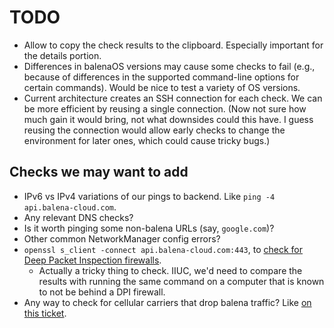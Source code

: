# TODO

* Allow to copy the check results to the clipboard. Especially important for the
  details portion.
* Differences in balenaOS versions may cause some checks to fail (e.g., because
  of differences in the supported command-line options for certain commands).
  Would be nice to test a variety of OS versions.
* Current architecture creates an SSH connection for each check. We can be more
  efficient by reusing a single connection. (Now not sure how much gain it would
  bring, not what downsides could this have. I guess reusing the connection
  would allow early checks to change the environment for later ones, which could
  cause tricky bugs.)

## Checks we may want to add

* IPv6 vs IPv4 variations of our pings to backend. Like `ping -4
  api.balena-cloud.com`.
* Any relevant DNS checks?
* Is it worth pinging some non-balena URLs (say, `google.com`)?
* Other common NetworkManager config errors?
* `openssl s_client -connect api.balena-cloud.com:443`, to [check for Deep
  Packet Inspection
  firewalls](https://docs.balena.io/learn/more/masterclasses/device-debugging/#641-deep-packet-inspection).
    * Actually a tricky thing to check. IIUC, we'd need to compare the results
      with running the same command on a computer that is known to not be behind
      a DPI firewall.
* Any way to check for cellular carriers that drop balena traffic? Like [on this
  ticket](https://jel.ly.fish/support-thread-1-0-0-front-cnv-dyouyvh).
